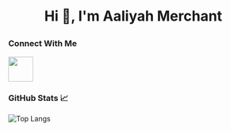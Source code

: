 # <p align="center"> Hi 👋, I'm Aaliyah Merchant </p>

### Connect With Me
<a href=“https://www.linkedin.com/in/aaliyahmerchant/”><img height="50" src="https://cdn2.iconfinder.com/data/icons/social-icon-3/512/social_style_3_in-306.png"/></a>

### GitHub Stats 📈
![Top Langs](https://github-readme-stats.vercel.app/api/top-langs/?username=M-Aaliyah&layout=compact&theme=transparent)

<!--
**mer-aliy/mer-aliy** is a ✨ _special_ ✨ repository because its `README.md` (this file) appears on your GitHub profile.

Here are some ideas to get you started:

- 🔭 I’m currently working on ...
- 🌱 I’m currently learning ...
- 👯 I’m looking to collaborate on ...
- 🤔 I’m looking for help with ...
- 💬 Ask me about ...
- 📫 How to reach me: ...
- 😄 Pronouns: ...
- ⚡ Fun fact: ...
-->
